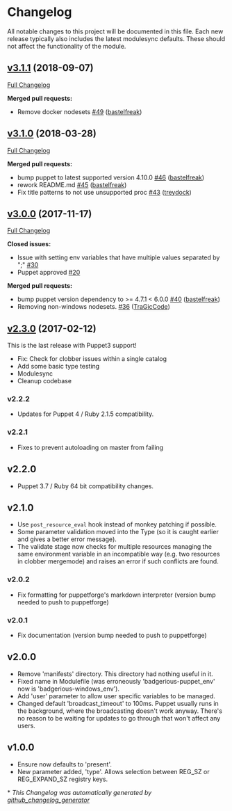 # Changelog

All notable changes to this project will be documented in this file.
Each new release typically also includes the latest modulesync defaults.
These should not affect the functionality of the module.

## [v3.1.1](https://github.com/voxpupuli/puppet-windows_env/tree/v3.1.1) (2018-09-07)

[Full Changelog](https://github.com/voxpupuli/puppet-windows_env/compare/v3.1.0...v3.1.1)

**Merged pull requests:**

- Remove docker nodesets [\#49](https://github.com/voxpupuli/puppet-windows_env/pull/49) ([bastelfreak](https://github.com/bastelfreak))

## [v3.1.0](https://github.com/voxpupuli/puppet-windows_env/tree/v3.1.0) (2018-03-28)

[Full Changelog](https://github.com/voxpupuli/puppet-windows_env/compare/v3.0.0...v3.1.0)

**Merged pull requests:**

- bump puppet to latest supported version 4.10.0 [\#46](https://github.com/voxpupuli/puppet-windows_env/pull/46) ([bastelfreak](https://github.com/bastelfreak))
- rework README.md [\#45](https://github.com/voxpupuli/puppet-windows_env/pull/45) ([bastelfreak](https://github.com/bastelfreak))
- Fix title patterns to not use unsupported proc [\#43](https://github.com/voxpupuli/puppet-windows_env/pull/43) ([treydock](https://github.com/treydock))

## [v3.0.0](https://github.com/voxpupuli/puppet-windows_env/tree/v3.0.0) (2017-11-17)

[Full Changelog](https://github.com/voxpupuli/puppet-windows_env/compare/v2.3.0...v3.0.0)

**Closed issues:**

- Issue with setting env variables that have multiple values separated by ";" [\#30](https://github.com/voxpupuli/puppet-windows_env/issues/30)
- Puppet approved [\#20](https://github.com/voxpupuli/puppet-windows_env/issues/20)

**Merged pull requests:**

- bump puppet version dependency to \>= 4.7.1 \< 6.0.0 [\#40](https://github.com/voxpupuli/puppet-windows_env/pull/40) ([bastelfreak](https://github.com/bastelfreak))
- Removing non-windows nodesets. [\#36](https://github.com/voxpupuli/puppet-windows_env/pull/36) ([TraGicCode](https://github.com/TraGicCode))

## [v2.3.0](https://github.com/voxpupuli/puppet-windows_env/tree/v2.3.0) (2017-02-12)

This is the last release with Puppet3 support!
* Fix: Check for clobber issues within a single catalog
* Add some basic type testing
* Modulesync
* Cleanup codebase

### v2.2.2

- Updates for Puppet 4 / Ruby 2.1.5 compatibility.

### v2.2.1

- Fixes to prevent autoloading on master from failing

## v2.2.0

- Puppet 3.7 / Ruby 64 bit compatibility changes.

## v2.1.0

- Use `post_resource_eval` hook instead of monkey patching if possible.
- Some parameter validation moved into the Type (so it is caught earlier and
  gives a better error message).
- The validate stage now checks for multiple resources managing the same environment
  variable in an incompatible way (e.g. two resources in clobber mergemode) and raises
  an error if such conflicts are found.

### v2.0.2

- Fix formatting for puppetforge's markdown interpreter (version bump needed to push to puppetforge)

### v2.0.1

- Fix documentation (version bump needed to push to puppetforge)

## v2.0.0

- Remove 'manifests' directory. This directory had nothing useful in it.
- Fixed name in Modulefile (was erroneously 'badgerious-puppet_env' now is 'badgerious-windows_env').
- Add 'user' parameter to allow user specific variables to be managed.
- Changed default 'broadcast_timeout' to 100ms. Puppet usually runs in the background, where the broadcasting
  doesn't work anyway. There's no reason to be waiting for updates to go through that won't affect any users.

## v1.0.0

- Ensure now defaults to 'present'.
- New parameter added, 'type'. Allows selection between REG_SZ or REG_EXPAND_SZ registry keys.


\* *This Changelog was automatically generated by [github_changelog_generator](https://github.com/github-changelog-generator/github-changelog-generator)*
